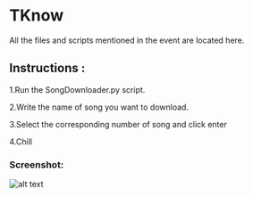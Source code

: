 # TKnow
All the files and scripts mentioned in the event are located here. 

## Instructions :

1.Run the SongDownloader.py script.

2.Write the name of song you want to download.

3.Select the corresponding number of song and click enter

4.Chill 

### Screenshot: 
![alt text](https://github.com/voidestructor/TKnow/blob/master/Screenshot%20from%202016-10-19%2013-56-26.png "Screenshot-1")
